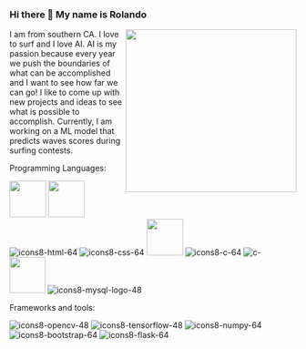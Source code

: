 ### Hi there 👋 My name is Rolando
<img src="https://user-images.githubusercontent.com/38510643/168483308-be83aee0-67f0-4ab9-8fe9-1fb489d40ec2.gif" width="300" align = 'right' height="286">
I am from southern CA. I love to surf and I love AI. AI is my passion because every year we push the boundaries of what can be accomplished and I want to see how far we can go! I like to come up with new projects and ideas to see what is possible to accomplish. Currently, I am working on a ML model that predicts waves scores during surfing contests. <p align="left">
  
  Programming Languages:<p>
  <img src="https://user-images.githubusercontent.com/38510643/168484964-731874a7-84d7-4dbc-a692-4f400b5a76e5.gif" width=64 height=64>
  <img src="https://user-images.githubusercontent.com/38510643/168484989-0ad74c45-f718-419b-98e9-36a8cb94db27.gif" width=64 height=64>
  ![icons8-html-64](https://user-images.githubusercontent.com/38510643/168485076-dc8740d7-9a21-42be-9a36-fa410316a1dd.png)
  ![icons8-css-64](https://user-images.githubusercontent.com/38510643/168485080-4f367f9a-a018-47c3-8b49-378fe0bbbedf.png)
  <img src="https://user-images.githubusercontent.com/38510643/168485085-b72528d3-6488-43bc-9dea-c82dcae4b65a.png" width=64 height=64>
  ![icons8-c-64](https://user-images.githubusercontent.com/38510643/168485367-219db0cd-2c10-451e-8f5d-cde767afd6cd.png)
  ![c-](https://user-images.githubusercontent.com/38510643/186562459-dfbff39a-7b7a-4d9a-8413-39bc697f03f0.png)
  <img src="https://user-images.githubusercontent.com/38510643/168485404-cdc68a1e-55e0-4537-bddc-6e9e21235166.png" width=63 height=63>
  ![icons8-mysql-logo-48](https://user-images.githubusercontent.com/38510643/168485484-0172fbd6-113e-4c54-8ac0-c77aef5a8340.png)</p>
  </p>
  



  Frameworks and tools:<p>
  ![icons8-opencv-48](https://user-images.githubusercontent.com/38510643/168485326-4a8e6919-375e-42bb-b2ae-2f968cf5b276.png)
  ![icons8-tensorflow-48](https://user-images.githubusercontent.com/38510643/168485299-680b41a4-d9e0-4a8a-955d-7ab06ab67c68.png)
  ![icons8-numpy-64](https://user-images.githubusercontent.com/38510643/170463416-26c46b3b-c3a4-4b97-befb-c806ce60a2d5.png)
  ![icons8-bootstrap-64](https://user-images.githubusercontent.com/38510643/170463133-8e3e5752-fe16-4b98-9e35-e47c4b5380b5.png)
  ![icons8-flask-64](https://user-images.githubusercontent.com/38510643/174056323-550b50fd-99e1-481c-a018-810e21f94bf3.png)

